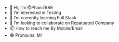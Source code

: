 - 👋 Hi, I’m @Phani7989
- 👀 I’m interested in Testing
- 🌱 I’m currently learning Full Stack
- 💞️ I’m looking to collaborate on Repatuated Company
- 📫 How to reach me By Mobile/Email
- 😄 Pronouns: Mr
  

<!---
Phani7989/Phani7989 is a ✨ special ✨ repository because its `README.md` (this file) appears on your GitHub profile.
You can click the Preview link to take a look at your changes.
--->
